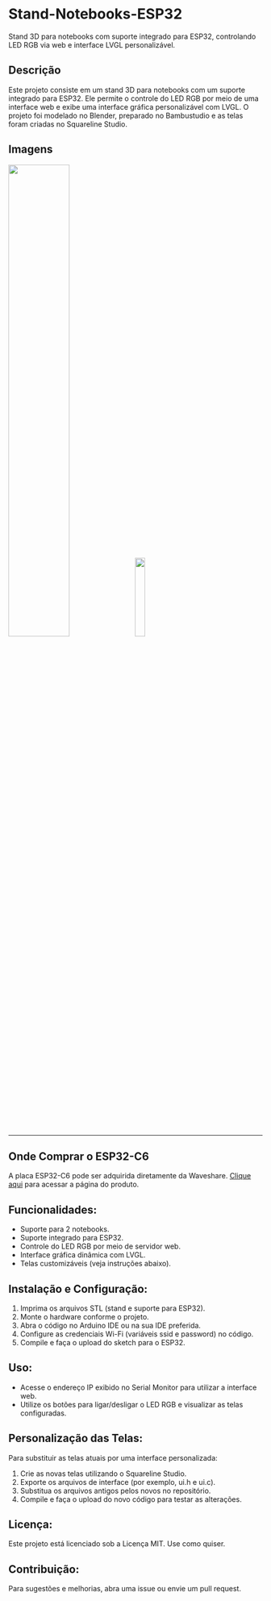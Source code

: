 # Stand-Notebooks-ESP32

Stand 3D para notebooks com suporte integrado para ESP32, controlando LED RGB via web e interface LVGL personalizável.

## Descrição

Este projeto consiste em um stand 3D para notebooks com um suporte integrado para ESP32. Ele permite o controle do LED RGB por meio de uma interface web e exibe uma interface gráfica personalizável com LVGL. O projeto foi modelado no Blender, preparado no Bambustudio e as telas foram criadas no Squareline Studio.

## Imagens

<img width="49%" src="https://github.com/user-attachments/assets/8c4f47e8-0c12-43b0-8655-feb312beb88b" />  
<img width="20%" src="https://github.com/user-attachments/assets/1ee9a75b-9300-4d61-b6c1-def3a66de429" />

---

## Onde Comprar o ESP32-C6

A placa ESP32-C6 pode ser adquirida diretamente da Waveshare. [Clique aqui](https://www.waveshare.com/esp32-c6-lcd-1.47.htm) para acessar a página do produto.



Funcionalidades:
----------------
- Suporte para 2 notebooks.
- Suporte integrado para ESP32.
- Controle do LED RGB por meio de servidor web.
- Interface gráfica dinâmica com LVGL.
- Telas customizáveis (veja instruções abaixo).

Instalação e Configuração:
--------------------------
1. Imprima os arquivos STL (stand e suporte para ESP32).
2. Monte o hardware conforme o projeto.
3. Abra o código no Arduino IDE ou na sua IDE preferida.
4. Configure as credenciais Wi-Fi (variáveis ssid e password) no código.
5. Compile e faça o upload do sketch para o ESP32.

Uso:
----
- Acesse o endereço IP exibido no Serial Monitor para utilizar a interface web.
- Utilize os botões para ligar/desligar o LED RGB e visualizar as telas configuradas.

Personalização das Telas:
-------------------------
Para substituir as telas atuais por uma interface personalizada:
1. Crie as novas telas utilizando o Squareline Studio.
2. Exporte os arquivos de interface (por exemplo, ui.h e ui.c).
3. Substitua os arquivos antigos pelos novos no repositório.
4. Compile e faça o upload do novo código para testar as alterações.

Licença:
--------
Este projeto está licenciado sob a Licença MIT. Use como quiser.

Contribuição:
-------------
Para sugestões e melhorias, abra uma issue ou envie um pull request.

